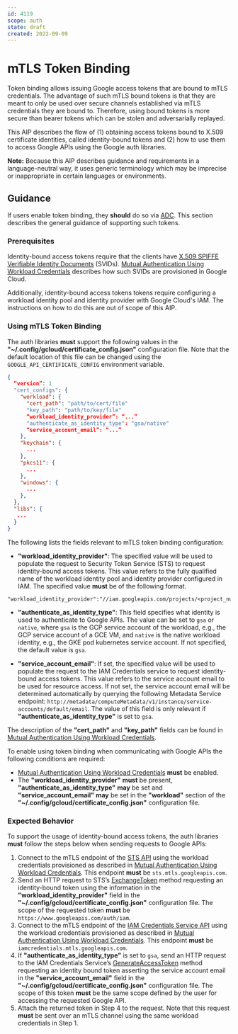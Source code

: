 ```yaml
---
id: 4119
scope: auth
state: draft
created: 2022-09-09
---
```


# mTLS Token Binding

Token binding allows issuing Google access tokens that are bound to mTLS
credentials. The advantage of such mTLS bound tokens is that they are meant to
only be used over secure channels established via mTLS credentials they are
bound to. Therefore, using bound tokens is more secure than bearer tokens which
can be stolen and adversarially replayed.

This AIP describes the flow of (1) obtaining access tokens bound to X.509
certificate identities, called identity-bound tokens and (2) how to use them to
access Google APIs using the Google auth libraries.

**Note:** Because this AIP describes guidance and requirements in a
language-neutral way, it uses generic terminology which may be imprecise or
inappropriate in certain languages or environments.

## Guidance

If users enable token binding, they **should** do so via [ADC][0]. This section
describes the general guidance of supporting such tokens.

### Prerequisites

Identity-bound access tokens require that the clients have
[X.509 SPIFFE Verifiable Identity Documents][1] (SVIDs). [Mutual Authentication
Using Workload Credentials][2] describes how such SVIDs are provisioned in
Google Cloud.

Additionally, identity-bound access tokens tokens require configuring a workload
identity pool and identity provider with Google Cloud's IAM. The instructions on
how to do this are out of scope of this AIP.

### Using mTLS Token Binding

The auth libraries **must** support the following values in the
**"~/.config/gcloud/certificate_config.json"** configuration file. Note that the
default location of this file can be changed using the
`GOOGLE_API_CERTIFICATE_CONFIG` environment variable.

```json
{
  “version”: 1
  "cert_configs": {
    "workload": {
      "cert_path": "path/to/cert/file"
      "key_path": "path/to/key/file"
      “workload_identity_provider”: “...”
      "authenticate_as_identity_type": "gsa/native"
      “service_account_email”: “...”
    },
    "keychain": {
      ...
    },
    "pkcs11": {
      ...
    },
    "windows": {
      ...
    },
  },
  "libs": {
   ...
  }
}
```

The following lists the fields relevant to mTLS token binding configuration:

  - **"workload_identity_provider"**: The specified value will be used to
    populate the request to Security Token Service (STS) to request
    identity-bound access tokens. This value refers to the fully qualified name
    of the workload identity pool and identity provider configured in IAM. The
    specified value **must** be of the following format.

```
"workload_identity_provider":"//iam.googleapis.com/projects/<project_number>/locations/global/workloadIdentityPools/<pool_identifier>/providers/<provider_identifier>"
```

  - **"authenticate_as_identity_type"**: This field specifies what identity is
    used to authenticate to Google APIs. The value can be set to `gsa` or
    `native`, where `gsa` is the GCP service account of the workload, e.g., the
    GCP service account of a GCE VM, and `native` is the native workload
    identity, e.g., the GKE pod kubernetes service account. If not specified,
    the default value is `gsa`.

  - **"service_account_email"**: If set, the specified value will be used to
    populate the request to the IAM Credentials service to request
    identity-bound access tokens. This value refers to the service account email
    to be used for resource access. If not set, the service account email will
    be determined automatically by querying the following Metadata Service
    endpoint:
    `http://metadata/computeMetadata/v1/instance/service-accounts/default/email`.
    The value of this field is only relevant if
    **"authenticate_as_identity_type"** is set to `gsa`.

The description of the **"cert_path"** and **"key_path"** fields can be found in
[Mutual Authentication Using Workload Credentials][2].

To enable using token binding when communicating with Google APIs the following
conditions are required:

  - [Mutual Authentication Using Workload Credentials][2] **must** be enabled.
  - The **"workload_identity_provider"** **must** be present,
    **"authenticate_as_identity_type"** __may__ be set and
    **"service_account_email"** __may__ be set in the **"workload"**
    section of the **"~/.config/gcloud/certificate_config.json"** configuration
    file.

### Expected Behavior

To support the usage of identity-bound access tokens, the auth libraries
**must** follow the steps below when sending requests to Google APIs:

  1. Connect to the mTLS endpoint of the [STS API][3] using the workload
     credentials provisioned as described in [Mutual Authentication Using
     Workload Credentials][2]. This endpoint **must** be
     `sts.mtls.googleapis.com`.
  1. Send an HTTP request to STS’s [ExchangeToken][5] method requesting an
     identity-bound token using the information in the
     **"workload_identity_provider"** field in the
     **"~/.config/gcloud/certificate_config.json"** configuration file. The
     scope of the requested token **must** be
     `https://www.googleapis.com/auth/iam`.
  1. Connect to the mTLS endpoint of the [IAM Credentials Service API][4] using
     the workload credentials provisioned as described in [Mutual Authentication
     Using Workload Credentials][2]. This endpoint **must** be
     `iamcredentials.mtls.googleapis.com`.
  1. If **"authenticate_as_identity_type"** is set to `gsa`, send an HTTP
     request to the IAM Credentials Service’s [GenerateAccessToken][6] method
     requesting an identity bound token asserting the service account email in
     the **"service_account_email"** field in the
     **"~/.config/gcloud/certificate_config.json"** configuration file. The
     scope of this token **must** be the same scope defined by the user for
     accessing the requested Google API.
  1. Attach the returned token in Step 4 to the request. Note that this request
     **must** be sent over an mTLS channel using the same workload credentials
     in Step 1.

<!-- prettier-ignore-start -->
[0]: https://google.aip.dev/auth/4110
[1]: https://github.com/spiffe/spiffe/blob/main/standards/X509-SVID.md
[2]: https://google.aip.dev/auth/4118
[3]: https://cloud.google.com/iam/docs/reference/sts/rest
[4]: https://cloud.google.com/iam/docs/reference/credentials/rest
[5]: https://cloud.google.com/iam/docs/reference/sts/rest/v1/TopLevel/token
[6]: https://cloud.google.com/iam/docs/reference/credentials/rest/v1/projects.serviceAccounts/generateAccessToken
<!-- prettier-ignore-end -->

